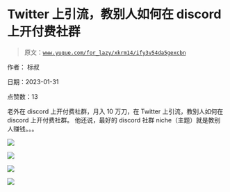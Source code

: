 # Twitter 上引流，教别人如何在 discord 上开付费社群

> 原文：[`www.yuque.com/for_lazy/xkrm14/ify3v54da5gexcbn`](https://www.yuque.com/for_lazy/xkrm14/ify3v54da5gexcbn)

作者： 标叔 

日期：2023-01-31 

点赞数：13 

老外在 discord 上开付费社群，月入 10 万刀，在 Twitter 上引流，教别人如何在 discord 上开付费社群。 他还说，最好的 discord 社群 niche（主题）就是教别人赚钱。。。 

![](img/7d4e9d9db35fa2b50ec3a5b8e0923bd3.png) 

![](img/a5c62de3869793848af03d13f7fb8d9b.png) 

![](img/b00b7ab1430a294ef97706e29798f344.png) 

![](img/7af3d28154c7df68aa7065c6ede1fae3.png) 

